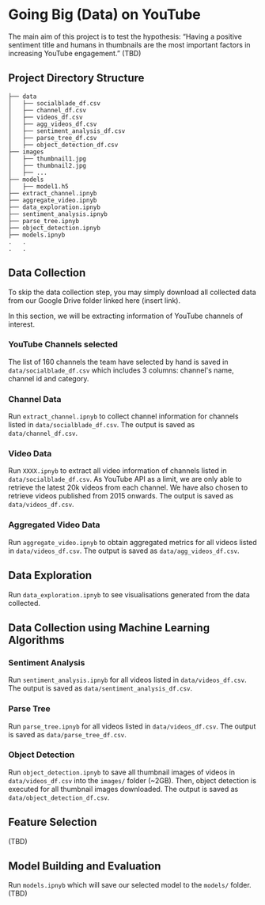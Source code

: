 # Going Big (Data) on YouTube

The main aim of this project is to test the hypothesis: “Having a positive sentiment title and humans in thumbnails are the 
most important factors in increasing YouTube engagement.” (TBD)

## Project Directory Structure
```
├── data
│   ├── socialblade_df.csv
│   ├── channel_df.csv
│   ├── videos_df.csv
│   ├── agg_videos_df.csv
│   ├── sentiment_analysis_df.csv
│   ├── parse_tree_df.csv
│   ├── object_detection_df.csv
├── images
│   ├── thumbnail1.jpg
│   ├── thumbnail2.jpg
│   ├── ...
├── models
│   ├── model1.h5
├── extract_channel.ipnyb
├── aggregate_video.ipnyb
├── data_exploration.ipnyb
├── sentiment_analysis.ipnyb
├── parse_tree.ipnyb
├── object_detection.ipnyb
├── models.ipnyb
.   .
.   .
```

## Data Collection
To skip the data collection step, you may simply download all collected data from our Google Drive folder linked here (insert link).

In this section, we will be extracting information of YouTube channels of interest.

### YouTube Channels selected
The list of 160 channels the team have selected by hand is saved in `data/socialblade_df.csv` which includes 3 columns: channel's name, channel 
id and category.

### Channel Data
Run `extract_channel.ipnyb` to collect channel information for channels listed in `data/socialblade_df.csv`. The output is saved as 
`data/channel_df.csv`.

### Video Data
Run `XXXX.ipnyb` to extract all video information of channels listed in `data/socialblade_df.csv`. As YouTube API as a limit, we are only able to
retrieve the latest 20k videos from each channel. We have also chosen to retrieve videos published from 2015 onwards. The output is saved as 
`data/videos_df.csv`.

### Aggregated Video Data
Run `aggregate_video.ipnyb` to obtain aggregated metrics for all videos listed in `data/videos_df.csv`. The output is saved as `data/agg_videos_df.csv`.

## Data Exploration
Run `data_exploration.ipnyb` to see visualisations generated from the data collected.

## Data Collection using Machine Learning Algorithms 

### Sentiment Analysis
Run `sentiment_analysis.ipnyb` for all videos listed in `data/videos_df.csv`. The output is saved as `data/sentiment_analysis_df.csv`.

### Parse Tree
Run `parse_tree.ipnyb` for all videos listed in `data/videos_df.csv`. The output is saved as `data/parse_tree_df.csv`.

### Object Detection
Run `object_detection.ipnyb` to save all thumbnail images of videos in `data/videos_df.csv` into the `images/` folder (~2GB). Then, object
detection is executed for all thumbnail images downloaded. The output is saved as `data/object_detection_df.csv`.

## Feature Selection
(TBD)

## Model Building and Evaluation
Run `models.ipnyb` which will save our selected model to the `models/` folder. (TBD)